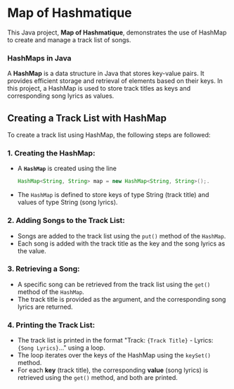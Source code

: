 # Map of Hashmatique

This Java project, **Map of Hashmatique**, demonstrates the use of HashMap to create and manage a track list of songs.

### HashMaps in Java

A **HashMap** is a data structure in Java that stores key-value pairs. It provides efficient storage and retrieval of elements based on their keys. In this project, a HashMap is used to store track titles as keys and corresponding song lyrics as values.

## Creating a Track List with HashMap

To create a track list using HashMap, the following steps are followed:

### 1. Creating the HashMap:

- A **`HashMap`** is created using the line
    ```java
    HashMap<String, String> map = new HashMap<String, String>();.
    ```
- The `HashMap` is defined to store keys of type String (track title) and values of type String (song lyrics).

### 2. Adding Songs to the Track List:

- Songs are added to the track list using the `put()` method of the `HashMap`.
- Each song is added with the track title as the key and the song lyrics as the value.

### 3. Retrieving a Song:

- A specific song can be retrieved from the track list using the `get()` method of the `HashMap`.
- The track title is provided as the argument, and the corresponding song lyrics are returned.

### 4. Printing the Track List:

- The track list is printed in the format "Track: `{Track Title}` - Lyrics: `{Song Lyrics}`..." using a loop.
- The loop iterates over the keys of the HashMap using the `keySet()` method.
- For each **key** (track title), the corresponding **value** (song lyrics) is retrieved using the `get()` method, and both are printed.